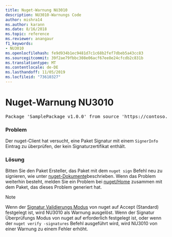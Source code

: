 ```yaml
---
title: Nuget-Warnung NU3010
description: NU3010-Warnungs Code
author: mishra14
ms.author: karann
ms.date: 8/16/2018
ms.topic: reference
ms.reviewer: anangaur
f1_keywords:
- NU3010
ms.openlocfilehash: fe9d934b1ec9481d7c1c68b2fef7dbeb5a43cc83
ms.sourcegitcommit: 39f2ae79fbbc308e06acf67ee8e24cfcdb2c831b
ms.translationtype: MT
ms.contentlocale: de-DE
ms.lasthandoff: 11/05/2019
ms.locfileid: "73610327"
---
```

# <a name="nuget-warning-nu3010"></a>Nuget-Warnung NU3010

<pre>Package 'SamplePackage v1.0.0' from source 'https://contoso.com/index.json': The primary signature does not have a signing certificate.</pre>

### <a name="issue"></a>Problem

Der nuget-Client hat versucht, eine Paket Signatur mit einem `SignerInfo` Eintrag zu überprüfen, der kein Signaturzertifikat enthält.


### <a name="solution"></a>Lösung

Bitten Sie den Paket Ersteller, das Paket mit dem `nuget sign` Befehl neu zu signieren, wie unter [nuget-Dokumente](https://docs.microsoft.com/nuget/create-packages/sign-a-package)beschrieben. Wenn das Problem weiterhin besteht, melden Sie ein Problem bei [nuget/Home](https://github.com/NuGet/Home/issues) zusammen mit dem Paket, das dieses Problem generiert hat.


> [!Note]
> Wenn der [Signatur Validierungs Modus](https://docs.microsoft.com/nuget/consume-packages/installing-signed-packages#configure-package-signature-requirements) von nuget auf Accept (Standard) festgelegt ist, wird NU3010 als Warnung ausgelöst. Wenn der Signatur Überprüfungs Modus von nuget auf erforderlich festgelegt ist, oder wenn der `nuget verify -signatures` Befehl ausgeführt wird, wird NU3010 von einer Warnung zu einem Fehler erhöht. 